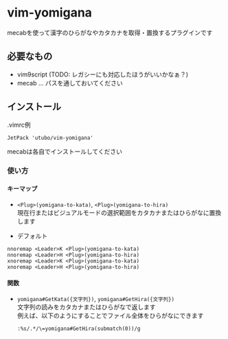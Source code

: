 # vim-yomigana
mecabを使って漢字のひらがなやカタカナを取得・置換するプラグインです

## 必要なもの
- vim9script (TODO: レガシーにも対応したほうがいいかなぁ？)
- mecab … パスを通しておいてください

## インストール
.vimrc例
```vimscript
JetPack 'utubo/vim-yomigana'
```

mecabは各自でインストールしてください

### 使い方

#### キーマップ
- `<Plug>(yomigana-to-kata)`, `<Plug>(yomigana-to-hira)`  
  現在行またはビジュアルモードの選択範囲をカタカナまたはひらがなに置換します

- デフォルト
```vimscript
nnoremap <Leader>K <Plug>(yomigana-to-kata)
nnoremap <Leader>H <Plug>(yomigana-to-hira)
xnoremap <Leader>K <Plug>(yomigana-to-kata)
xnoremap <Leader>H <Plug>(yomigana-to-hira)
```

#### 関数

- `yomigana#GetKata({文字列})`, `yomigana#GetHira({文字列})`  
  文字列の読みをカタカナまたはひらがなで返します  
  例えば、以下のようにすることでファイル全体をひらがなにできます  
  ```vimscript
  :%s/.*/\=yomigana#GetHira(submatch(0))/g
  ```

